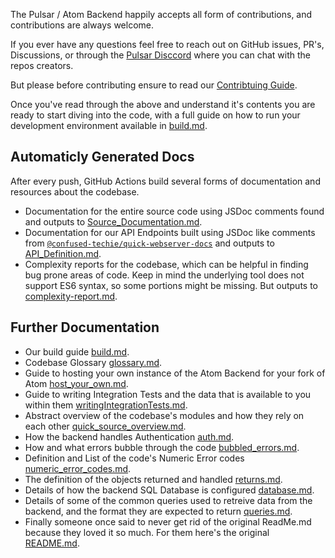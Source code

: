 The Pulsar / Atom Backend happily accepts all form of contributions, and contributions are always welcome.

If you ever have any questions feel free to reach out on GitHub issues, PR's, Discussions, or through the [Pulsar Disccord](https://discord.gg/7aEbB9dGRT) where you can chat with the repos creators.

But please before contributing ensure to read our [Contribtuing Guide](../../CONTRIBUTING.md).

Once you've read through the above and understand it's contents you are ready to start diving into the code, with a full guide on how to run your development environment available in [build.md](../build.md).

## Automaticly Generated Docs

After every push, GitHub Actions build several forms of documentation and resources about the codebase.

* Documentation for the entire source code using JSDoc comments found and outputs to [Source_Documentation.md](./Source_Documentation.md).
* Documentation for our API Endpoints built using JSDoc like comments from [`@confused-techie/quick-webserver-docs`](https://www.npmjs.com/package/@confused-techie/quick-webserver-docs) and outputs to [API_Definition.md](./API_Definition.md).
* Complexity reports for the codebase, which can be helpful in finding bug prone areas of code. Keep in mind the underlying tool does not support ES6 syntax, so some portions might be missing. But outputs to [complexity-report.md](../resources/complexity-report.md).

## Further Documentation

* Our build guide [build.md](../build.md).
* Codebase Glossary [glossary.md](./glossary.md).
* Guide to hosting your own instance of the Atom Backend for your fork of Atom [host_your_own.md](../host_your_own.md).
* Guide to writing Integration Tests and the data that is available to you within them [writingIntegrationTests.md](../writingIntegrationTests.md).
* Abstract overview of the codebase's modules and how they rely on each other [quick_source_overview.md](/quick_source_overview.md).
* How the backend handles Authentication [auth.md](./auth.md).
* How and what errors bubble through the code [bubbled_errors.md](./bubbled_errors.md).
* Definition and List of the code's Numeric Error codes [numeric_error_codes.md](./numeric_error_codes.md).
* The definition of the objects returned and handled [returns.md](./returns.md).
* Details of how the backend SQL Database is configured [database.md](./database.md).
* Details of some of the common queries used to retreive data from the backend, and the format they are expected to return [queries.md](./queries.md).
* Finally someone once said to never get rid of the original ReadMe.md because they loved it so much. For them here's the original [README.md](../resources/ORIGINAL_README.md).
